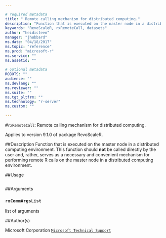 ```yaml
--- 
 
# required metadata 
title: " Remote calling mechanism for distributed computing." 
description: "Function that is executed on the master node in a distributed computing environment. This function should **not** be called directly by the user and, rather, serves as a necessary and convenient mechanism for performing remote R calls on the master node in a distributed computing environment." 
keywords: "RevoScaleR, rxRemoteCall, datasets" 
author: "heidisteen" 
manager: "jhubbard" 
ms.date: "04/18/2017" 
ms.topic: "reference" 
ms.prod: "microsoft-r" 
ms.service: "" 
ms.assetid: "" 
 
# optional metadata 
ROBOTS: "" 
audience: "" 
ms.devlang: "" 
ms.reviewer: "" 
ms.suite: "" 
ms.tgt_pltfrm: "" 
ms.technology: "r-server" 
ms.custom: "" 
 
--- 
```

 
 
 #`rxRemoteCall`:  Remote calling mechanism for distributed computing.

 Applies to version 9.1.0 of package RevoScaleR.
 
 ##Description
 Function that is executed on the master node in a distributed computing environment.
This function should **not** be called directly by the user and, rather, serves as a
necessary and convenient mechanism for performing remote R calls on the master node in
a distributed computing environment. 
 
 
 ##Usage

```   rxRemoteCall(rxCommArgsList = NULL) 
```
 
 ##Arguments

   
    
 ### `rxCommArgsList`
 list of arguments 
  
 
 
 ##Author(s)
 
Microsoft Corporation [`Microsoft Technical Support`](https://go.microsoft.com/fwlink/?LinkID=698556&clcid=0x409)

 
 
 
